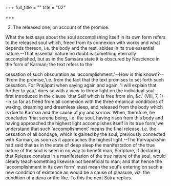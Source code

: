 +++
full_title = ""
title = "02"

+++


2. The released one; on account of the promise.

What the text says about the soul accomplishing itself in its own form refers to the released soul which, freed from its connexion with works and what depends thereon, i.e. the body and the rest, abides in its true essential nature.--That essential nature no doubt is something eternally accomplished, but as in the Saṁsāra state it is obscured by Nescience in the form of Karman; the text refers to the

cessation of such obscuration as 'accomplishment.'--How is this known?--'From the promise,'i.e. from the fact that the text promises to set forth such cessation. For Prajāpati when saying again and again, 'I will explain that further to you,' does so with a view to throw light on the individual soul--first introduced in the clause 'that Self which is free from sin, &c.' (VIII, 7, 1)--in so far as freed from all connexion with the three empirical conditions of waking, dreaming and dreamless sleep, and released from the body which is due to Karman and the cause of joy and sorrow. When, therefore, he concludes 'that serene being, i.e. the soul, having risen from this body and having approached the highest light accomplishes itself in its true form,'we understand that such 'accomplishment' means the final release, i.e. the cessation of all bondage, which is gained by the soul, previously connected with Karman, as soon as it approaches the highest light.--The Pūrvapakshin had said that as in the state of deep sleep the manifestation of the true nature of the soul is seen in no way to benefit man, Scripture, if declaring that Release consists in a manifestation of the true nature of the soul, would clearly teach something likewise not beneficial to man; and that hence the 'accomplishment in its own form' must mean the soul's entering on such a new condition of existence as would be a cause of pleasure, viz. the condition of a deva or the like. To this the next Sūtra replies.

